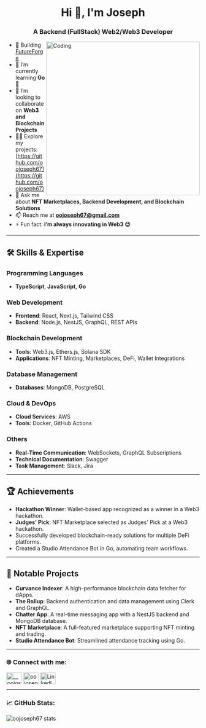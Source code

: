 <h1 align="center">Hi 👋, I'm Joseph</h1>
<h3 align="center">A Backend (FullStack) Web2/Web3 Developer</h3>
<img align="right" alt="Coding" width="400" src="https://cdn.dribbble.com/users/1162077/screenshots/3848914/programmer.gif" />

- 🔭 Building [FutureForge](https://github.com/FutureForge)  
- 🌱 I’m currently learning **Go 🤔**  
- 👯 I’m looking to collaborate on **Web3 and Blockchain Projects**  
- 👨‍💻 Explore my projects: [https://github.com/oojoseph67](https://github.com/oojoseph67)  
- 💬 Ask me about **NFT Marketplaces, Backend Development, and Blockchain Solutions**  
- 📫 Reach me at **oojoseph67@gmail.com**  
- ⚡ Fun fact: **I’m always innovating in Web3 😉**

---

<h2 align="left">🛠️ Skills & Expertise</h2>

### **Programming Languages**
- **TypeScript**, **JavaScript**, **Go**

### **Web Development**
- **Frontend**: React, Next.js, Tailwind CSS  
- **Backend**: Node.js, NestJS, GraphQL, REST APIs  

### **Blockchain Development**
- **Tools**: Web3.js, Ethers.js, Solana SDK  
- **Applications**: NFT Minting, Marketplaces, DeFi, Wallet Integrations  

### **Database Management**
- **Databases**: MongoDB, PostgreSQL  

### **Cloud & DevOps**
- **Cloud Services**: AWS  
- **Tools**: Docker, GitHub Actions  

### **Others**
- **Real-Time Communication**: WebSockets, GraphQL Subscriptions  
- **Technical Documentation**: Swagger  
- **Task Management**: Slack, Jira  

---

<h2 align="left">🏆 Achievements</h2>

- **Hackathon Winner**: Wallet-based app recognized as a winner in a Web3 hackathon.  
- **Judges' Pick**: NFT Marketplace selected as Judges' Pick at a Web3 hackathon.  
- Successfully developed blockchain-ready solutions for multiple DeFi platforms.  
- Created a Studio Attendance Bot in Go, automating team workflows.

---

<h2 align="left">🌟 Notable Projects</h2>

- **Curvance Indexer**: A high-performance blockchain data fetcher for dApps.  
- **The Rollup**: Backend authentication and data management using Clerk and GraphQL.  
- **Chatter App**: A real-time messaging app with a NestJS backend and MongoDB database.  
- **NFT Marketplace**: A full-featured marketplace supporting NFT minting and trading.  
- **Studio Attendance Bot**: Streamlined attendance tracking using Go.  

---

<h3 align="left">🌐 Connect with me:</h3>
<p align="left">
<a href="https://twitter.com/0xJoseph" target="blank"><img align="center" src="https://raw.githubusercontent.com/rahuldkjain/github-profile-readme-generator/master/src/images/icons/Social/twitter.svg" alt="__oojoseph" height="30" width="40" /></a>
<a href="mailto:oojoseph67@gmail.com" target="blank"><img align="center" src="https://img.icons8.com/color/48/000000/gmail.png" alt="oojoseph67" height="30" width="40" /></a>
<a href="https://www.linkedin.com/in/your-linkedin-profile" target="blank"><img align="center" src="https://raw.githubusercontent.com/rahuldkjain/github-profile-readme-generator/master/src/images/icons/Social/linked-in-alt.svg" alt="LinkedIn" height="30" width="40" /></a>
</p>

---

<h3 align="left">📈 GitHub Stats:</h3>
<p align="left">
  <img align="center" src="https://github-readme-stats.vercel.app/api?username=oojoseph67&show_icons=true&locale=en" alt="oojoseph67 stats" />
</p>
